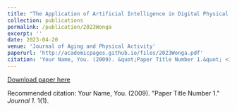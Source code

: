 ```yaml
---
title: "The Application of Artificial Intelligence in Digital Physical Activity and Falls Prevention Interventions for Older Adults"
collection: publications
permalink: /publication/2023Wonga
excerpt: ''
date: 2023-04-20
venue: 'Journal of Aging and Physical Activity'
paperurl: 'http://academicpages.github.io/files/2023Wonga.pdf'
citation: 'Your Name, You. (2009). &quot;Paper Title Number 1.&quot; <i>Journal 1</i>. 1(1).'
---
```


[Download paper here](http://academicpages.github.io/files/2023Wonga.pdf)

Recommended citation: Your Name, You. (2009). "Paper Title Number 1." <i>Journal 1</i>. 1(1).
